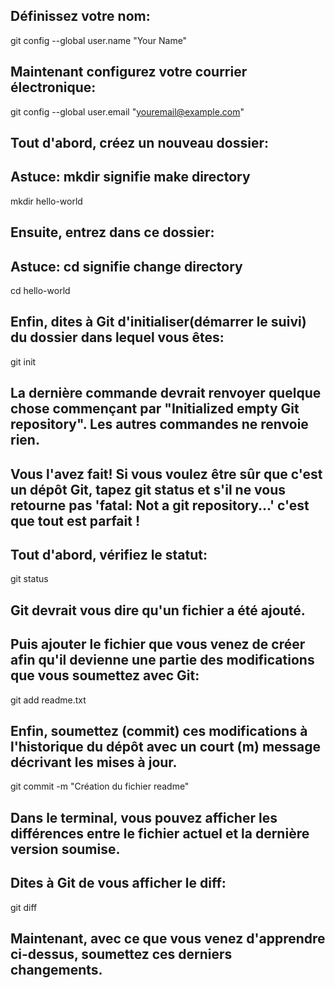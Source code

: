 ## Définissez votre nom:

git config --global user.name "Your Name"

## Maintenant configurez votre courrier électronique:

git config --global user.email "youremail@example.com"

## Tout d'abord, créez un nouveau dossier:
## Astuce: mkdir signifie make directory

mkdir hello-world

## Ensuite, entrez dans ce dossier:
## Astuce: cd signifie change directory

cd hello-world

## Enfin, dites à Git d'initialiser(démarrer le suivi) du dossier dans lequel vous êtes:

git init

## La dernière commande devrait renvoyer quelque chose commençant par "Initialized empty Git repository". Les autres commandes ne renvoie rien.
## Vous l'avez fait! Si vous voulez être sûr que c'est un dépôt Git, tapez git status et s'il ne vous retourne pas 'fatal: Not a git repository...' c'est que tout est parfait !

## Tout d'abord, vérifiez le statut:

git status

## Git devrait vous dire qu'un fichier a été ajouté.
## Puis ajouter le fichier que vous venez de créer afin qu'il devienne une partie des modifications que vous soumettez avec Git:

git add readme.txt

## Enfin, soumettez (commit) ces modifications à l'historique du dépôt avec un court (m) message décrivant les mises à jour.

git commit -m "Création du fichier readme"

## Dans le terminal, vous pouvez afficher les différences entre le fichier actuel et la dernière version soumise.
## Dites à Git de vous afficher le diff:

git diff

## Maintenant, avec ce que vous venez d'apprendre ci-dessus, soumettez ces derniers changements.
